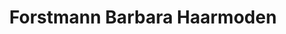 ---
title: "Forstmann Barbara Haarmoden"
url: /muelheim-an-der-ruhr/forstmann-barbara-haarmoden/
shop: Friseur
---